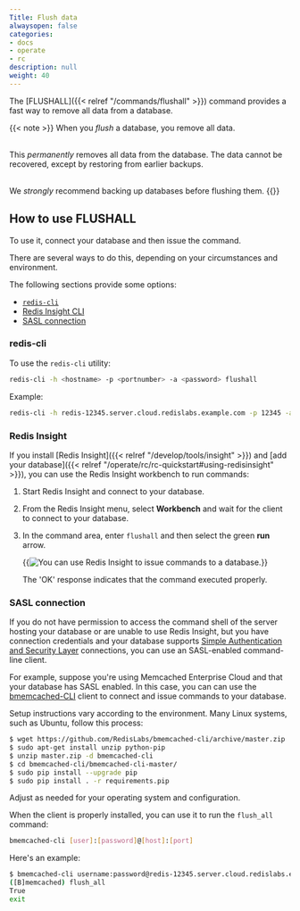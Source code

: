 ```yaml
---
Title: Flush data
alwaysopen: false
categories:
- docs
- operate
- rc
description: null
weight: 40
---
```


The [FLUSHALL]({{< relref "/commands/flushall" >}}) command provides a fast way to remove all data from a database.

{{< note >}}
When you _flush_ a database, you remove all data.<br/><br/>

This _permanently_ removes all data from the database.  The data cannot be recovered, except by restoring from earlier backups.<br/><br/>

We _strongly_ recommend backing up databases before flushing them.
{{</note>}}

## How to use FLUSHALL

To use it, connect your database and then issue the command.  

There are several ways to do this, depending on your circumstances and environment.

The following sections provide some options:

- [`redis-cli`](#redis-cli)
- [Redis Insight CLI](#redisinsight)
- [SASL connection](#sasl-connection)

### redis-cli

To use the `redis-cli` utility:

```sh
redis-cli -h <hostname> -p <portnumber> -a <password> flushall
```

Example:

```sh
redis-cli -h redis-12345.server.cloud.redislabs.example.com -p 12345 -a xyz flushall
```

### Redis Insight

If you install [Redis Insight]({{< relref "/develop/tools/insight" >}}) and [add your database]({{< relref "/operate/rc/rc-quickstart#using-redisinsight" >}}), you can use the Redis Insight workbench to run commands:

1.  Start Redis Insight and connect to your database.

2.  From the Redis Insight menu, select **Workbench** and wait for the client to connect to your database.

3.  In the command area, enter `flushall` and then select the green **run** arrow.

    {{<image filename="images/rc/redisinsight-cli-flushall-example.png" alt="You can use Redis Insight to issue commands to a database." >}}

    The 'OK' response indicates that the command executed properly.
<!--
### netcat 

If you have shell access to your database's host server, you can use [netcat](https://en.wikipedia.org/wiki/Netcat) (`nc`) to send the `flush_all` command to your database:

```sh
echo "flush_all" | nc redis-12345.server.cloud.redislabs.example.com 12345
```
-->

### SASL connection

If you do not have permission to access the command shell of the server hosting your database or are unable to use Redis Insight, but you have connection credentials and your database supports [Simple Authentication and Security Layer](https://en.wikipedia.org/wiki/Simple_Authentication_and_Security_Layer) connections, you can use an SASL-enabled command-line client.

For example, suppose you're using Memcached Enterprise Cloud and that your database has SASL enabled. In this case, you can can use the [bmemcached-CLI](https://github.com/RedisLabs/bmemcached-cli) client to connect and issue commands to your database.

Setup instructions vary according to the environment.  Many Linux systems, such as Ubuntu, follow this process:

```sh
$ wget https://github.com/RedisLabs/bmemcached-cli/archive/master.zip
$ sudo apt-get install unzip python-pip
$ unzip master.zip -d bmemcached-cli
$ cd bmemcached-cli/bmemcached-cli-master/
$ sudo pip install --upgrade pip
$ sudo pip install . -r requirements.pip
```

Adjust as needed for your operating system and configuration.

When the client is properly installed, you can use it to run the `flush_all` command:

```sh
bmemcached-cli [user]:[password]@[host]:[port]
```

Here's an example:

```sh
$ bmemcached-cli username:password@redis-12345.server.cloud.redislabs.example.com:12345
([B]memcached) flush_all
True
exit
```